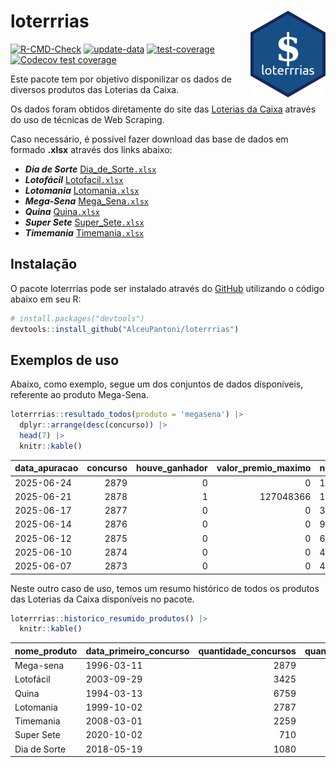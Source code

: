 
<!-- README.md is generated from README.Rmd. Please edit that file -->

# loterrrias <img src="man/figures/logo.png" align="right" height="139" />

<!-- badges: start -->

[![R-CMD-Check](https://github.com/AlceuPantoni/loterrrias/actions/workflows/R-CMD-check.yaml/badge.svg?branch=main)](https://github.com/AlceuPantoni/loterrrias/actions/workflows/R-CMD-check.yaml)
[![update-data](https://github.com/AlceuPantoni/loterrrias/actions/workflows/update-data.yaml/badge.svg)](https://github.com/AlceuPantoni/loterrrias/actions/workflows/update-data.yaml)
[![test-coverage](https://github.com/AlceuPantoni/loterrrias/actions/workflows/test-coverage.yaml/badge.svg?branch=main)](https://github.com/AlceuPantoni/loterrrias/actions/workflows/test-coverage.yaml)
[![Codecov test
coverage](https://codecov.io/gh/AlceuPantoni/loterrrias/branch/main/graph/badge.svg)](https://codecov.io/gh/AlceuPantoni/loterrrias?branch=main)
<!-- badges: end -->

Este pacote tem por objetivo disponilizar os dados de diversos produtos
das Loterias da Caixa.

Os dados foram obtidos diretamente do site das [Loterias da
Caixa](https://loterias.caixa.gov.br/Paginas/default.aspx) através do
uso de técnicas de Web Scraping.

Caso necessário, é possível fazer download das base de dados em formado
**.xlsx** através dos links abaixo:

- ***Dia de Sorte***
  [Dia_de_Sorte`.xlsx`](https://raw.githubusercontent.com/AlceuPantoni/loterrrias/main/data-raw/resultados_diadesorte.xlsx)
- ***Lotofácil***
  [Lotofacil`.xlsx`](https://raw.githubusercontent.com/AlceuPantoni/loterrrias/main/data-raw/resultados_lotofacil.xlsx)
- ***Lotomania***
  [Lotomania`.xlsx`](https://raw.githubusercontent.com/AlceuPantoni/loterrrias/main/data-raw/resultados_lotomania.xlsx)
- ***Mega-Sena***
  [Mega_Sena`.xlsx`](https://raw.githubusercontent.com/AlceuPantoni/loterrrias/main/data-raw/resultados_megasena.xlsx)
- ***Quina***
  [Quina`.xlsx`](https://raw.githubusercontent.com/AlceuPantoni/loterrrias/main/data-raw/resultados_quina.xlsx)
- ***Super Sete***
  [Super_Sete`.xlsx`](https://raw.githubusercontent.com/AlceuPantoni/loterrrias/main/data-raw/resultados_supersete.xlsx)
- ***Timemania***
  [Timemania`.xlsx`](https://raw.githubusercontent.com/AlceuPantoni/loterrrias/main/data-raw/resultados_timemania.xlsx)

## Instalação

O pacote loterrrias pode ser instalado através do
[GitHub](https://github.com/) utilizando o código abaixo em seu R:

``` r
# install.packages("devtools")
devtools::install_github("AlceuPantoni/loterrrias")
```

## Exemplos de uso

Abaixo, como exemplo, segue um dos conjuntos de dados disponíveis,
referente ao produto Mega-Sena.

``` r
loterrrias::resultado_todos(produto = 'megasena') |> 
  dplyr::arrange(desc(concurso)) |> 
  head(7) |> 
  knitr::kable()
```

| data_apuracao | concurso | houve_ganhador | valor_premio_maximo | numeros_sorteados | num_1 | num_2 | num_3 | num_4 | num_5 | num_6 |
|:--------------|---------:|---------------:|--------------------:|:------------------|------:|------:|------:|------:|------:|------:|
| 2025-06-24    |     2879 |              0 |                   0 | 11;20;29;47;52;56 |    11 |    20 |    29 |    47 |    52 |    56 |
| 2025-06-21    |     2878 |              1 |           127048366 | 15;16;43;46;47;51 |    15 |    16 |    43 |    46 |    47 |    51 |
| 2025-06-17    |     2877 |              0 |                   0 | 3;5;15;37;54;57   |     3 |     5 |    15 |    37 |    54 |    57 |
| 2025-06-14    |     2876 |              0 |                   0 | 9;31;32;40;45;55  |     9 |    31 |    32 |    40 |    45 |    55 |
| 2025-06-12    |     2875 |              0 |                   0 | 6;15;31;38;40;49  |     6 |    15 |    31 |    38 |    40 |    49 |
| 2025-06-10    |     2874 |              0 |                   0 | 4;5;9;17;49;53    |     4 |     5 |     9 |    17 |    49 |    53 |
| 2025-06-07    |     2873 |              0 |                   0 | 4;5;17;27;52;56   |     4 |     5 |    17 |    27 |    52 |    56 |

Neste outro caso de uso, temos um resumo histórico de todos os produtos
das Loterias da Caixa disponíveis no pacote.

``` r
loterrrias::historico_resumido_produtos() |> 
  knitr::kable()
```

| nome_produto | data_primeiro_concurso | quantidade_concursos | quantidade_concursos_com_ganhador | percentual_com_ganhador | media_premiacao | maior_premio | menor_premio | total_dezenas_sorteadas | numero_mais_sorteado | numero_menos_sorteado |
|:-------------|:-----------------------|---------------------:|----------------------------------:|------------------------:|----------------:|-------------:|-------------:|------------------------:|---------------------:|----------------------:|
| Mega-sena    | 1996-03-11             |                 2879 |                               634 |                    0.22 |      26063270.1 |    289420865 |    348732.75 |                   17274 |                   10 |                    26 |
| Lotofácil    | 2003-09-29             |                 3425 |                              3030 |                    0.88 |        968689.9 |      8252873 |     10712.22 |                   51375 |                   20 |                    16 |
| Quina        | 1994-03-13             |                 6759 |                              2596 |                    0.38 |       3556236.8 |    579215957 |     14230.37 |                   33795 |                    4 |                    47 |
| Lotomania    | 1999-10-02             |                 2787 |                               696 |                    0.25 |       2542702.5 |     37261930 |    109348.66 |                   55740 |                   47 |                    96 |
| Timemania    | 2008-03-01             |                 2259 |                                78 |                    0.03 |      25486153.3 |    818652938 |    164711.44 |                   15813 |                   20 |                    53 |
| Super Sete   | 2020-10-02             |                  710 |                                29 |                    0.04 |       3086601.8 |     10146164 |    124747.77 |                    4970 |                    7 |                     1 |
| Dia de Sorte | 2018-05-19             |                 1080 |                               335 |                    0.31 |        824571.7 |      4872572 |     59101.35 |                    7560 |                   10 |                     1 |

